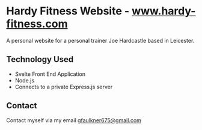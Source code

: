 # Hardy Fitness Website - www.hardy-fitness.com

A personal website for a personal trainer Joe Hardcastle based in Leicester.

## Technology Used

- Svelte Front End Application
- Node.js
- Connects to a private Express.js server 

## Contact
Contact myself via my email gfaulkner675@gmail.com
